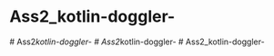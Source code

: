 # Ass2_kotlin-doggler-
#   A s s 2 _ k o t l i n - d o g g l e r -  
 #   A s s 2 _ k o t l i n - d o g g l e r -  
 #   A s s 2 _ k o t l i n - d o g g l e r -  
 